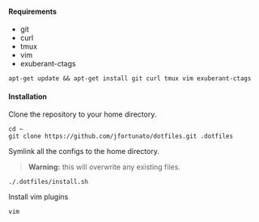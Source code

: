 #### Requirements
- git
- curl
- tmux
- vim
- exuberant-ctags

```
apt-get update && apt-get install git curl tmux vim exuberant-ctags
```

#### Installation

Clone the repository to your home directory.
```
cd ~
git clone https://github.com/jfortunato/dotfiles.git .dotfiles
```

Symlink all the configs to the home directory.
> **Warning:** this will overwrite any existing files.
```
./.dotfiles/install.sh
```

Install vim plugins
```
vim
```
